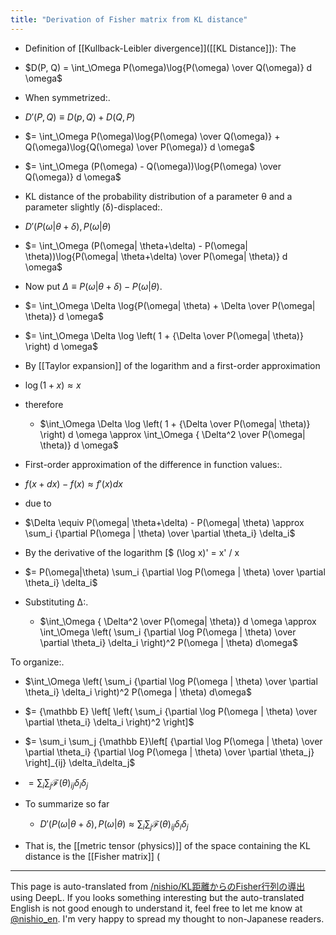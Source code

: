 ```yaml
---
title: "Derivation of Fisher matrix from KL distance"
---
```



- Definition of [[Kullback-Leibler divergence]]([[KL Distance]]): The
- $D(P, Q) = \int_\Omega P(\omega)\log{P(\omega) \over Q(\omega)} d \omega$
- When symmetrized:.
- $D'(P, Q) \equiv D(p, Q) + D(Q, P)$
- $= \int_\Omega P(\omega)\log{P(\omega) \over Q(\omega)} + Q(\omega)\log{Q(\omega) \over P(\omega)} d \omega$
- $= \int_\Omega (P(\omega) - Q(\omega))\log{P(\omega) \over Q(\omega)} d \omega$

- KL distance of the probability distribution of a parameter θ and a parameter slightly (δ)-displaced:.
- $D'(P(\omega| \theta+\delta), P(\omega|\theta)$
- $= \int_\Omega (P(\omega| \theta+\delta) - P(\omega| \theta))\log{P(\omega| \theta+\delta) \over P(\omega| \theta)} d \omega$
- Now put $\Delta \equiv P(\omega| \theta+\delta) - P(\omega| \theta)$.
- $= \int_\Omega \Delta \log{P(\omega| \theta) + \Delta  \over P(\omega| \theta)} d \omega$
- $= \int_\Omega \Delta \log \left( 1 + {\Delta  \over P(\omega| \theta)} \right) d \omega$
- By [[Taylor expansion]] of the logarithm and a first-order approximation
- $\log(1 + x) \approx x$
- therefore
    - $\int_\Omega \Delta \log \left( 1 + {\Delta  \over P(\omega| \theta)} \right) d \omega \approx \int_\Omega { \Delta^2  \over P(\omega| \theta)}  d \omega$

- First-order approximation of the difference in function values:.
- $f(x+dx)-f(x) \approx f'(x)dx$
- due to
- $\Delta \equiv P(\omega| \theta+\delta) - P(\omega| \theta) \approx \sum_i {\partial P(\omega | \theta) \over \partial \theta_i} \delta_i$
- By the derivative of the logarithm [$ (\log x)' = x' / x
- $= P(\omega|\theta) \sum_i {\partial \log P(\omega | \theta) \over \partial \theta_i} \delta_i$
- Substituting Δ:.
    - $\int_\Omega { \Delta^2  \over P(\omega| \theta)}  d \omega   \approx   \int_\Omega \left( \sum_i {\partial \log P(\omega | \theta) \over \partial \theta_i} \delta_i \right)^2 P(\omega | \theta) d\omega$

To organize:.
- $\int_\Omega \left( \sum_i {\partial \log P(\omega | \theta) \over \partial \theta_i} \delta_i \right)^2 P(\omega | \theta) d\omega$
- $= {\mathbb E} \left[  \left( \sum_i {\partial \log P(\omega | \theta) \over \partial \theta_i} \delta_i \right)^2 \right]$
- $= \sum_i \sum_j {\mathbb E}\left[ {\partial \log P(\omega | \theta) \over \partial \theta_i} {\partial \log P(\omega | \theta) \over \partial \theta_j} \right]_{ij} \delta_i\delta_j$
- $= \sum_i \sum_j \mathcal{F}(\theta)_{ij} \delta_i \delta_j$

- To summarize so far
    - $D'(P(\omega| \theta+\delta), P(\omega|\theta) \approx \sum_i \sum_j \mathcal{F}(\theta)_{ij} \delta_i \delta_j$
- That is, the [[metric tensor (physics)]] of the space containing the KL distance is the [[Fisher matrix]] (

---
This page is auto-translated from [/nishio/KL距離からのFisher行列の導出](https://scrapbox.io/nishio/KL距離からのFisher行列の導出) using DeepL. If you looks something interesting but the auto-translated English is not good enough to understand it, feel free to let me know at [@nishio_en](https://twitter.com/nishio_en). I'm very happy to spread my thought to non-Japanese readers.